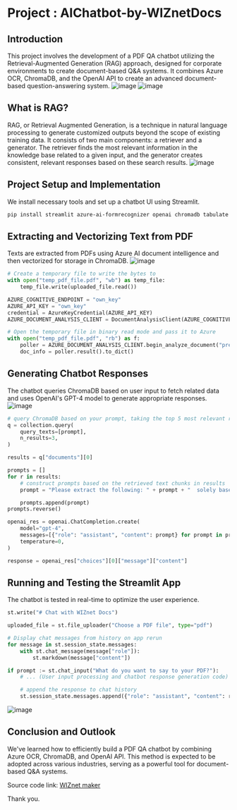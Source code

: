 # Project : AIChatbot-by-WIZnetDocs 

## Introduction
This project involves the development of a PDF QA chatbot utilizing the Retrieval-Augmented Generation (RAG) approach, designed for corporate environments to create document-based Q&A systems. It combines Azure OCR, ChromaDB, and the OpenAI API to create an advanced document-based question-answering system.
![image](https://github.com/dbtjr1103/chat-pdf/assets/115054808/deacda07-39f0-47cf-a712-cad9eb9c7c95)
![image](https://github.com/dbtjr1103/chat-pdf/assets/115054808/dde9a21c-549c-4bec-a5b9-08df34ec1b3b)

## What is RAG?
RAG, or Retrieval Augmented Generation, is a technique in natural language processing to generate customized outputs beyond the scope of existing training data. It consists of two main components: a retriever and a generator. The retriever finds the most relevant information in the knowledge base related to a given input, and the generator creates consistent, relevant responses based on these search results.
![image](https://github.com/dbtjr1103/chat-pdf/assets/115054808/6375adec-0150-4588-9181-0e92639bdb75)

## Project Setup and Implementation
We install necessary tools and set up a chatbot UI using Streamlit.

```bash
pip install streamlit azure-ai-formrecognizer openai chromadb tabulate
```

## Extracting and Vectorizing Text from PDF
Texts are extracted from PDFs using Azure AI document intelligence and then vectorized for storage in ChromaDB.
![image](https://github.com/dbtjr1103/chat-pdf/assets/115054808/e0f347c4-3adc-46da-b185-cea9fa429540)

```python
# Create a temporary file to write the bytes to
with open("temp_pdf_file.pdf", "wb") as temp_file:
    temp_file.write(uploaded_file.read())

AZURE_COGNITIVE_ENDPOINT = "own_key"
AZURE_API_KEY = "own_key"
credential = AzureKeyCredential(AZURE_API_KEY)
AZURE_DOCUMENT_ANALYSIS_CLIENT = DocumentAnalysisClient(AZURE_COGNITIVE_ENDPOINT, credential)

# Open the temporary file in binary read mode and pass it to Azure
with open("temp_pdf_file.pdf", "rb") as f:
    poller = AZURE_DOCUMENT_ANALYSIS_CLIENT.begin_analyze_document("prebuilt-document", document=f)
    doc_info = poller.result().to_dict()
```

## Generating Chatbot Responses
The chatbot queries ChromaDB based on user input to fetch related data and uses OpenAI's GPT-4 model to generate appropriate responses.
![image](https://github.com/dbtjr1103/chat-pdf/assets/115054808/3b8b2803-d197-4b7f-a07c-b5195398d66d)

```python
# query ChromaDB based on your prompt, taking the top 5 most relevant result. These results are ordered by similarity.
q = collection.query(
    query_texts=[prompt],
    n_results=3,
)

results = q["documents"][0]

prompts = []
for r in results:
    # construct prompts based on the retrieved text chunks in results 
    prompt = "Please extract the following: " + prompt + "  solely based on the text below. Use an unbiased and journalistic tone. If you're unsure of the answer, say you cannot find the answer. \n\n" + r

    prompts.append(prompt)
prompts.reverse()

openai_res = openai.ChatCompletion.create(
    model="gpt-4",
    messages=[{"role": "assistant", "content": prompt} for prompt in prompts],
    temperature=0,
)

response = openai_res["choices"][0]["message"]["content"]
```

## Running and Testing the Streamlit App
The chatbot is tested in real-time to optimize the user experience.

```python
st.write("# Chat with WIZnet Docs")

uploaded_file = st.file_uploader("Choose a PDF file", type="pdf")

# Display chat messages from history on app rerun
for message in st.session_state.messages:
    with st.chat_message(message["role"]):
        st.markdown(message["content"])

if prompt := st.chat_input("What do you want to say to your PDF?"):
    # ... (User input processing and chatbot response generation code)

    # append the response to chat history
    st.session_state.messages.append({"role": "assistant", "content": response})
```

![image](https://github.com/dbtjr1103/chat-pdf/assets/115054808/30e52950-8a75-4d56-bb75-fd75f2221d54)

## Conclusion and Outlook
We've learned how to efficiently build a PDF QA chatbot by combining Azure OCR, ChromaDB, and OpenAI API. This method is expected to be adopted across various industries, serving as a powerful tool for document-based Q&A systems.

Source code link: [WIZnet maker](https://maker.wiznet.io/Benjamin/projects/how%2Dto%2Dbuild%2Dthe%2Dwiznet%2Dai%2Dchatbot%2Dwith%2Dazure%2Dopenai%2Dand%2Dchromadb/)

Thank you.
